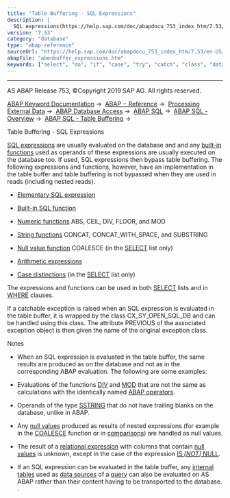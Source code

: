 ```yaml
---
title: "Table Buffering - SQL Expressions"
description: |
  SQL expressions(https://help.sap.com/doc/abapdocu_753_index_htm/7.53/en-US/abapsql_expr.htm) are usually evaluated on the database and and any built-in functions(https://help.sap.com/doc/abapdocu_753_index_htm/7.53/en-US/abenopen_sql_builtin_functions.htm) used as operands of these expressions a
version: "7.53"
category: "database"
type: "abap-reference"
sourceUrl: "https://help.sap.com/doc/abapdocu_753_index_htm/7.53/en-US/abenbuffer_expressions.htm"
abapFile: "abenbuffer_expressions.htm"
keywords: ["select", "do", "if", "case", "try", "catch", "class", "data", "types", "internal-table", "abenbuffer", "expressions"]
---
```


* * *

AS ABAP Release 753, ©Copyright 2019 SAP AG. All rights reserved.

[ABAP Keyword Documentation](https://help.sap.com/doc/abapdocu_753_index_htm/7.53/en-US/abenabap.htm) →  [ABAP − Reference](https://help.sap.com/doc/abapdocu_753_index_htm/7.53/en-US/abenabap_reference.htm) →  [Processing External Data](https://help.sap.com/doc/abapdocu_753_index_htm/7.53/en-US/abenabap_language_external_data.htm) →  [ABAP Database Access](https://help.sap.com/doc/abapdocu_753_index_htm/7.53/en-US/abenabap_sql.htm) →  [ABAP SQL](https://help.sap.com/doc/abapdocu_753_index_htm/7.53/en-US/abenopensql.htm) →  [ABAP SQL - Overview](https://help.sap.com/doc/abapdocu_753_index_htm/7.53/en-US/abenopen_sql_oview.htm) →  [ABAP SQL - Table Buffering](https://help.sap.com/doc/abapdocu_753_index_htm/7.53/en-US/abensap_puffering.htm) → 

Table Buffering - SQL Expressions

[SQL expressions](https://help.sap.com/doc/abapdocu_753_index_htm/7.53/en-US/abapsql_expr.htm) are usually evaluated on the database and and any [built-in functions](https://help.sap.com/doc/abapdocu_753_index_htm/7.53/en-US/abenopen_sql_builtin_functions.htm) used as operands of these expressions are usually executed on the database too. If used, SQL expressions then bypass table buffering. The following expressions and functions, however, have an implementation in the table buffer and table buffering is not bypassed when they are used in reads (including nested reads).

-   [Elementary SQL expression](https://help.sap.com/doc/abapdocu_753_index_htm/7.53/en-US/abensql_elem.htm)

-   [Built-in SQL function](https://help.sap.com/doc/abapdocu_753_index_htm/7.53/en-US/abensql_builtin_func.htm)

-   [Numeric functions](https://help.sap.com/doc/abapdocu_753_index_htm/7.53/en-US/abensql_arith_func.htm) ABS, CEIL, DIV, FLOOR, and MOD

-   [String functions](https://help.sap.com/doc/abapdocu_753_index_htm/7.53/en-US/abensql_string_func.htm) CONCAT, CONCAT\_WITH\_SPACE, and SUBSTRING

-   [Null value function](https://help.sap.com/doc/abapdocu_753_index_htm/7.53/en-US/abensql_coalesce.htm) COALESCE (in the [SELECT](https://help.sap.com/doc/abapdocu_753_index_htm/7.53/en-US/abapselect_list.htm) list only)

-   [Arithmetic expressions](https://help.sap.com/doc/abapdocu_753_index_htm/7.53/en-US/abensql_arith.htm)

-   [Case distinctions](https://help.sap.com/doc/abapdocu_753_index_htm/7.53/en-US/abensql_case.htm) (in the [SELECT](https://help.sap.com/doc/abapdocu_753_index_htm/7.53/en-US/abapselect_list.htm) list only)

The expressions and functions can be used in both [SELECT](https://help.sap.com/doc/abapdocu_753_index_htm/7.53/en-US/abapselect_list.htm) lists and in [WHERE](https://help.sap.com/doc/abapdocu_753_index_htm/7.53/en-US/abapwhere.htm) clauses.

If a catchable exception is raised when an SQL expression is evaluated in the table buffer, it is wrapped by the class CX\_SY\_OPEN\_SQL\_DB and can be handled using this class. The attribute PREVIOUS of the associated exception object is then given the name of the original exception class.

Notes

-   When an SQL expression is evaluated in the table buffer, the same results are produced as on the database and not as in the corresponding ABAP evaluation. The following are some examples:

-   Evaluations of the functions [DIV](https://help.sap.com/doc/abapdocu_753_index_htm/7.53/en-US/abensql_arith_func.htm) and [MOD](https://help.sap.com/doc/abapdocu_753_index_htm/7.53/en-US/abensql_arith_func.htm) that are not the same as calculations with the identically named [ABAP operators](https://help.sap.com/doc/abapdocu_753_index_htm/7.53/en-US/abenarith_operators.htm).

-   Operands of the type [SSTRING](https://help.sap.com/doc/abapdocu_753_index_htm/7.53/en-US/abenddic_builtin_types.htm) that do not have trailing blanks on the database, unlike in ABAP.

-   Any [null values](https://help.sap.com/doc/abapdocu_753_index_htm/7.53/en-US/abennull_value_glosry.htm "Glossary Entry") produced as results of nested expressions (for example in the [COALESCE](https://help.sap.com/doc/abapdocu_753_index_htm/7.53/en-US/abensql_coalesce.htm) function or in [comparisons](https://help.sap.com/doc/abapdocu_753_index_htm/7.53/en-US/abenosql_expr_logexp.htm)) are handled as null values.

-   The result of a [relational expression](https://help.sap.com/doc/abapdocu_753_index_htm/7.53/en-US/abenwhere_logexp.htm) with columns that contain [null values](https://help.sap.com/doc/abapdocu_753_index_htm/7.53/en-US/abennull_value_glosry.htm "Glossary Entry") is unknown, except in the case of the expression [IS *\[*NOT*\]* NULL](https://help.sap.com/doc/abapdocu_753_index_htm/7.53/en-US/abenwhere_logexp_null.htm).

-   If an SQL expression can be evaluated in the table buffer, any [internal tables](https://help.sap.com/doc/abapdocu_753_index_htm/7.53/en-US/abapselect_itab.htm) used as [data sources](https://help.sap.com/doc/abapdocu_753_index_htm/7.53/en-US/abapselect_data_source.htm) of a [query](https://help.sap.com/doc/abapdocu_753_index_htm/7.53/en-US/abenquery_glosry.htm "Glossary Entry") can also be evaluated on AS ABAP rather than their content having to be transported to the database. .